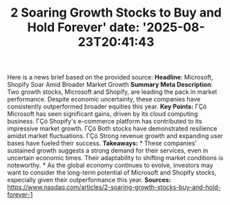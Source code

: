 ﻿---
title: "2 Soaring Growth Stocks to Buy and Hold Forever'
date: '2025-08-23T20:41:43"
category: "Markets"
summary: ""
slug: "2 soaring growth stocks to buy and hold forever"
source_urls:
  - "https://www.nasdaq.com/articles/2-soaring-growth-stocks-buy-and-hold-forever-1"
seo:
  title: "2 Soaring Growth Stocks to Buy and Hold Forever | Hash n Hedge'
  description: '"
  keywords: ["news", "markets", "brief"]
---
Here is a news brief based on the provided source:  **Headline**: Microsoft, Shopify Soar Amid Broader Market Growth  **Summary Meta Description**: Two growth stocks, Microsoft and Shopify, are leading the pack in market performance. Despite economic uncertainty, these companies have consistently outperformed broader equities this year.  **Key Points:**  ΓÇó Microsoft has seen significant gains, driven by its cloud computing business. ΓÇó Shopify's e-commerce platform has contributed to its impressive market growth. ΓÇó Both stocks have demonstrated resilience amidst market fluctuations. ΓÇó Strong revenue growth and expanding user bases have fueled their success.  **Takeaways:**  * These companies' sustained growth suggests a strong demand for their services, even in uncertain economic times. Their adaptability to shifting market conditions is noteworthy. * As the global economy continues to evolve, investors may want to consider the long-term potential of Microsoft and Shopify stocks, especially given their outperformance this year.  **Sources:** https://www.nasdaq.com/articles/2-soaring-growth-stocks-buy-and-hold-forever-1 

